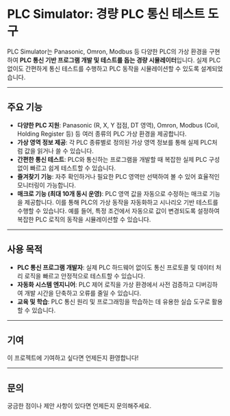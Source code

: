 # PLC Simulator: 경량 PLC 통신 테스트 도구

PLC Simulator는 Panasonic, Omron, Modbus 등 다양한 PLC의 가상 환경을 구현하여 **PLC 통신 기반 프로그램 개발 및 테스트를 돕는 경량 시뮬레이터**입니다. 실제 PLC 없이도 간편하게 통신 테스트를 수행하고 PLC 동작을 시뮬레이션할 수 있도록 설계되었습니다.

---
## 주요 기능

* **다양한 PLC 지원**: Panasonic (R, X, Y 접점, DT 영역), Omron, Modbus (Coil, Holding Register 등) 등 여러 종류의 PLC 가상 환경을 제공합니다.
* **가상 영역 정보 제공**: 각 PLC 종류별로 정의된 가상 영역 정보를 통해 실제 PLC처럼 값을 읽거나 쓸 수 있습니다.
* **간편한 통신 테스트**: PLC와 통신하는 프로그램을 개발할 때 복잡한 실제 PLC 구성 없이 빠르고 쉽게 테스트할 수 있습니다.
* **즐겨찾기 기능**: 자주 확인하거나 필요한 PLC 영역만 선택하여 볼 수 있어 효율적인 모니터링이 가능합니다.
* **매크로 기능 (최대 10개 동시 운영)**: PLC 영역 값을 자동으로 수정하는 매크로 기능을 제공합니다. 이를 통해 PLC의 가상 동작을 자동화하고 시나리오 기반 테스트를 수행할 수 있습니다. 예를 들어, 특정 조건에서 자동으로 값이 변경되도록 설정하여 복잡한 PLC 로직의 동작을 시뮬레이션할 수 있습니다.

---
## 사용 목적

* **PLC 통신 프로그램 개발자**: 실제 PLC 하드웨어 없이도 통신 프로토콜 및 데이터 처리 로직을 빠르고 안정적으로 테스트할 수 있습니다.
* **자동화 시스템 엔지니어**: PLC 제어 로직을 가상 환경에서 사전 검증하고 디버깅하여 개발 시간을 단축하고 오류를 줄일 수 있습니다.
* **교육 및 학습**: PLC 통신 원리 및 프로그래밍을 학습하는 데 유용한 실습 도구로 활용할 수 있습니다.

---
## 기여

이 프로젝트에 기여하고 싶다면 언제든지 환영합니다!

---
## 문의

궁금한 점이나 제안 사항이 있다면 언제든지 문의해주세요.

